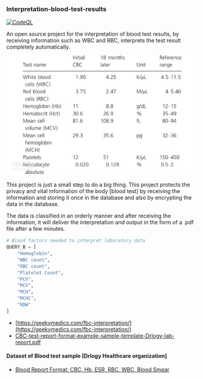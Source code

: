 ### Interpretation-blood-test-results
[![CodeQL](https://github.com/Mehranalam/Interpretation-blood-test-results/actions/workflows/codeql.yml/badge.svg)](https://github.com/Mehranalam/Interpretation-blood-test-results/actions/workflows/codeql.yml)


An open source project for the interpretation of blood test results, by receiving information such as WBC and RBC, interprets the test result completely automatically.

<img src="/assets/INTRO.jpg"/>


This project is just a small step to do a big thing. This project protects the privacy and vital information of the body [blood test] by receiving the information and storing it once in the database and also by encrypting the data in the database.

The data is classified in an orderly manner and after receiving the information, it will deliver the interpretation and output in the form of a .pdf file after a few minutes.

```python
# Blood factors needed to interpret laboratory data
QUERY_B = [
    "Hemoglobin",
    "WBC count",
    "RBC count",
    "Platelet Count",
    "PCV",
    "MCV",
    "MCH",
    "MCHC",
    "RDW"
]
```

- [https://geekymedics.com/fbc-interpretation/](https://geekymedics.com/fbc-interpretation/)
- [CBC-test-report-format-example-sample-template-Drlogy-lab-report.pdf](https://github.com/Mehranalam/Interpretation-blood-test-results/blob/main/assets/input/CBC-test-report-format-example-sample-template-Drlogy-lab-report.pdf)


#### Dataset of Blood test sample [Drlogy Healthcare organization]

- [Blood Report Format: CBC, Hb, ESR, RBC, WBC, Blood Smear ](https://drlogy.com/blog/blood-report-format)
